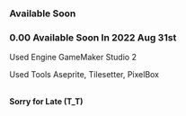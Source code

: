 ### Available Soon
### 0.00 Available Soon In 2022 Aug 31st
<p>Used Engine GameMaker Studio 2</p>
<p>Used Tools Aseprite, Tilesetter, PixelBox</p>
<br />
<strong>Sorry for Late (T_T)</strong>
